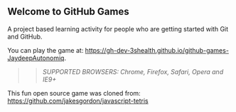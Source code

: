 ## Welcome to GitHub Games

A project based learning activity for people who are getting started with Git and GitHub.

You can play the game at:  https://gh-dev-3shealth.github.io/github-games-JaydeepAutonomiq.

>> _*SUPPORTED BROWSERS*: Chrome, Firefox, Safari, Opera and IE9+_

This fun open source game was cloned from: https://github.com/jakesgordon/javascript-tetris
